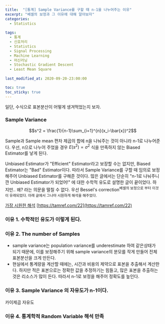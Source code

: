 ```yaml
---
title:  "[통계] Sample Variance를 구할 때 n-1을 나누어주는 이유"
excerpt: "베셀의 보정과 그 이유에 대해 알아보자"
categories:
  - Statistics
  
tags:
  - 통계
  - 신호처리
  - Statistics
  - Signal Processing
  - Machine Learning
  - 머신러닝
  - Stochastic Gradient Descent
  - Least Mean Square
  
last_modified_at: 2020-09-20-23:00:00

toc: true
toc_sticky: true
---
```


일단, 수식으로 표본분산이 어떻게 생겨먹었는지 보자.

### Sample Variance

$$s^2 = \frac{1}{n-1}\sum_{i=1}^{n}(x_i-\bar{x})^2$$

Sample과 Sample mean 편차 제곱의 합에 n을 나눠주는 것이 아니라 n-1로 나누어준다. 우선, n으로 나누어 주었을 경우 $E(s^2) = \sigma^2$ 식을 만족하지 않는 Biased Estimator를 낳게 된다.

Unbiased Estimator가 "Efficient" Estimator라고 보장할 수는 없지만, Biased Estimator는 "Bad" Estimator이다. 따라서 Sample Variance를 구할 때 임의로 보정해주어 Unbiased Estimator를 구해준 것이다. 많은 글에서는 단순히 "n-1로 나눠주니깐 Unbiased Estimator가 되었어!" 에 대한 수학적 유도로 설명한 글이 끝이었다. 하지만.. 왜? 라는 의문을 떨칠 수 없다. 우선 Bessel's correction<sup>베셀의 보정<sup></sup>으로 부터 이것이 유래되었다. 아래 글에서 그나마 시원하게 해석을 해주었다. 

[가장 시원한 해석](https://blog.naver.com/sw4r/221021838997)
[https://tamref.com/22](https://tamref.com/22)
### 이유 1. 수학적인 유도가 이렇게 된다.

### 이유 2. The number of Samples  
- sample variance는 population variance를 underestimate 하여 같은상태가 되기 때문에, 이를 보정해주기 위해 sample variance의 분모를 작게 만들어 전체 표본분산을 크게 만든다.
- 현실에서 통계량을 계산할 때에는, 시간과 비용의 제약으로 표본을 추출해서 계산한다. 하지만 적은 표본으로는 정확한 값을 추정하기는 힘들고, 많은 표본을 추출하는 것은 리소스가 많이 든다. 따라서 n-1로 보정을 해주어 정확도를 높인다.

### 이유 3. Sample Variance 의 자유도가 n-1이다.
카이제곱 자유도

### 이유 4. 통계학적 Random Variable 해석 만족
